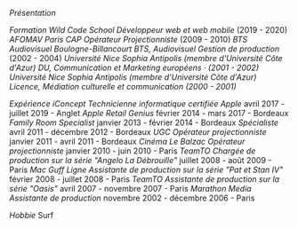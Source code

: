 

*Présentation*


*Formation*
*Wild Code School*
_Développeur web et web mobile_ (2019 - 2020)
*AFOMAV Paris*
_CAP Opérateur Projectionniste_ (2009 - 2010)
*BTS Audiovisuel Boulogne-Billancourt*
_BTS, Audiovisuel Gestion de production_ (2002 - 2004)
*Université Nice Sophia Antipolis (membre d'Université Côte d'Azur) DU, Communication et Marketing européens · (2001 - 2002)*
*Université Nice Sophia Antipolis (membre d'Université Côte d'Azur) Licence, Médiation culturelle et communication  (2000 - 2001)*


*Expérience*
*iConcept*
_Technicienne informatique certifiée Apple_ avril 2017 - juillet 2019 - Anglet
*Apple Retail*
_Genius_ février 2014 - mars 2017  - Bordeaux
_Family Room Specialist_ janvier 2013 - février 2014 - Bordeaux
_Spécialiste_ avril 2011 - décembre 2012 - Bordeaux
*UGC*
_Opérateur projectionniste_ janvier 2011 - avril 2011 - Bordeaux
*Cinéma Le Balzac*
_Opérateur projectionniste_ janvier 2010 - juin 2010 - Paris
*TeamTO*
_Chargée de production sur la série "Angelo La Débrouille"_ juillet 2008 - août 2009 - Paris
*Mac Guff Ligne*
_Assistante de production sur la série "Pat et Stan IV"_ février 2008 - juillet 2008 - Paris
*TeamTO*
_Assistante de production sur la série "Oasis"_ avril 2007 - novembre 2007 - Paris
*Marathon Media*
_Assistante de production_ novembre 2002 - décembre 2006 - Paris

*Hobbie*
Surf
